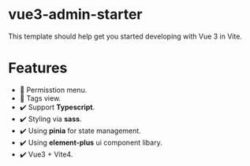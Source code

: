 # vue3-admin-starter

This template should help get you started developing with Vue 3 in Vite.

# Features

- :construction: Permisstion menu.
- :construction: Tags view.
- :heavy_check_mark: Support **Typescript**.
- :heavy_check_mark: Styling via **sass**.
- :heavy_check_mark: Using **pinia** for state management.
- :heavy_check_mark: Using **element-plus** ui component libary.
- :heavy_check_mark: Vue3 + Vite4.

